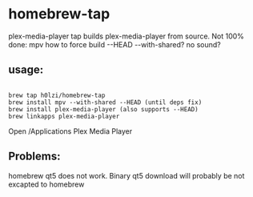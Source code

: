 # homebrew-tap
plex-media-player tap
builds plex-media-player from source.
Not 100% done:
mpv how to force build --HEAD --with-shared?
no sound?
## usage:
```

brew tap h0lzi/homebrew-tap
brew install mpv --with-shared --HEAD (until deps fix)
brew install plex-media-player (also supports --HEAD)
brew linkapps plex-media-player
```

Open /Applications Plex Media Player

## Problems:
homebrew qt5 does not work. Binary qt5 download will probably be not excapted to homebrew
